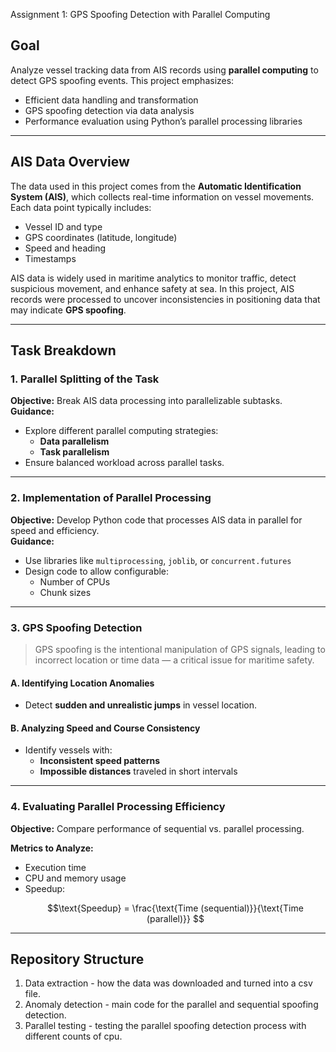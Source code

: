 Assignment 1: GPS Spoofing Detection with Parallel Computing

## Goal

Analyze vessel tracking data from AIS records using **parallel computing** to detect GPS spoofing events. This project emphasizes:

- Efficient data handling and transformation  
- GPS spoofing detection via data analysis  
- Performance evaluation using Python’s parallel processing libraries


---

## AIS Data Overview

The data used in this project comes from the **Automatic Identification System (AIS)**, which collects real-time information on vessel movements. Each data point typically includes:

- Vessel ID and type  
- GPS coordinates (latitude, longitude)  
- Speed and heading  
- Timestamps

AIS data is widely used in maritime analytics to monitor traffic, detect suspicious movement, and enhance safety at sea. In this project, AIS records were processed to uncover inconsistencies in positioning data that may indicate **GPS spoofing**.

---

## Task Breakdown

### 1. Parallel Splitting of the Task
**Objective:** Break AIS data processing into parallelizable subtasks.  
**Guidance:**
- Explore different parallel computing strategies:  
  - **Data parallelism**
  - **Task parallelism**
- Ensure balanced workload across parallel tasks.

---

### 2. Implementation of Parallel Processing
**Objective:** Develop Python code that processes AIS data in parallel for speed and efficiency.  
**Guidance:**
- Use libraries like `multiprocessing`, `joblib`, or `concurrent.futures`
- Design code to allow configurable:
  - Number of CPUs
  - Chunk sizes

---

### 3. GPS Spoofing Detection

> GPS spoofing is the intentional manipulation of GPS signals, leading to incorrect location or time data — a critical issue for maritime safety.

#### A. Identifying Location Anomalies
- Detect **sudden and unrealistic jumps** in vessel location.

#### B. Analyzing Speed and Course Consistency
- Identify vessels with:
  - **Inconsistent speed patterns**
  - **Impossible distances** traveled in short intervals

---

### 4. Evaluating Parallel Processing Efficiency

**Objective:** Compare performance of sequential vs. parallel processing.

**Metrics to Analyze:**
- Execution time  
- CPU and memory usage  
- Speedup:  
  ```math
  \text{Speedup} = \frac{\text{Time (sequential)}}{\text{Time (parallel)}}

---

## Repository Structure

1) Data extraction - how the data was downloaded and turned into a csv file.
2) Anomaly detection - main code for the parallel and sequential spoofing detection.
3) Parallel testing - testing the parallel spoofing detection process with different counts of cpu.
